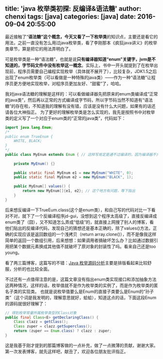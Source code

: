 title: 'java 枚举类初探: 反编译&语法糖'
author: chenxi
tags: [java]
categories: [java]
date: 2016-09-04 20:55:00
---


最近接触了“**语法糖”**这个概念，今天又看了一下**枚举类**的知识点，主要还是看它的用法，之前一直没有怎么用过java枚举类，看了李刚那本《疯狂java讲义》的枚举类章节，算是把它的用法弄明白了。

可是枚举类是一种“语法糖”，也就是说**只有编译器知道“enum”关键字，jvm是不知道的，字节码文件中没有枚举这一概念**。实际上，书中一开头就提到了在枚举出现前，程序员需要自己编程实现枚举（具体就不展开了），比较复杂，JDK1.5之后出现了enum枚举类（可以看做是一种特殊的java类）——作为一种“语法糖”让程序员更方便地实现枚举，对程序员更加友好、“甜蜜”了，哈哈。

我对java语法糖的理解是这样的：可以看做编译器先把原来的enum类编译成“正常的java类”，然后再以正常的方式编译成字节码，所以字节码当然不知道有“语法糖”的存在啦，不知道我的理解有没有错，应该是没有什么大问题，如果有的话还请各位大神指正。
为了更好的理解枚举类是怎么实现的，我先是按照书中对枚举类的定义写了一个对应于enum类的“正常的java类”，代码如下：

```java
import java.lang.Enum;
/*
public enum TrueEnum {
	WHITE, BLACK;
}
*/
public class MyEnum extends Enum { // 这样写肯定是通不过编译的，因为编译器不允许我们的类显示的继承Enum类
	
	private MyEnum() {}
	
	public static final MyEnum e1 = new MyEnum("WHITE", 0);
	public static final MyEnum e2 = new MyEnum("BLACK", 1);
	
	public MyEnum[] values() {
		return new MyEnum[]{e1, e2}; // 这个地方有问题，等下指出
	}
}
```
后来想反编译一下TrueEum.class(这个是enum类），和自己写的代码对比一下看对不对，就下了一个反编译程序jd-gui，没想到这个程序太高级了，直接反编译成enum类了（囧），又不知道怎么弄成“低级”的，就直接上网搜了别人的博客，看他们贴出的反编译代码，发现自己的猜想还是基本正确的，除了values()方法，正确的实现应该是返回数组的一个浅拷贝（return array.clone()），而不是像我这样简单的返回一个数组引用，后来想想：如果调用者搞破坏怎么办？比如通过数据引用把某个数据元素换成其他值不就破坏了原对象的封装性了吗。看来自己还是too young。

看了两三篇博客，这篇写的不错：[Java 枚举源码分析](http://blog.jrwang.me/2016/java-enum/)主要是排版看起来比较舒服，分析的也比较全面。

不过还有一点值得注意的是，这篇文章没有指出enum类实现接口和添加抽象方法这两种情况，这样的话，枚举值就不是作为枚举类的实例了，而是作为枚举类的匿名子类的实现类。
也就是说枚举值要么是Enum的直接子类要么是Enum的“孙子类”（这个词是我发明的，理解意思就好，蛤蛤），知道这点的话，下面这段Enum的源码就很好理解了：

```java
// 得到枚举常量所属枚举类型的Class对象  
public final Class<E> getDeclaringClass() {  
    Class clazz = getClass();  
    Class zuper = clazz.getSuperclass();  
    return (zuper == Enum.class) ? clazz : zuper;  
}
```


这是我基于刚才提到的那篇博客做的一点补充，做了一点微薄的贡献，谢谢大家。
第一次发表博客，就先这样吧，献丑了，欢迎各位朋友批评指正。